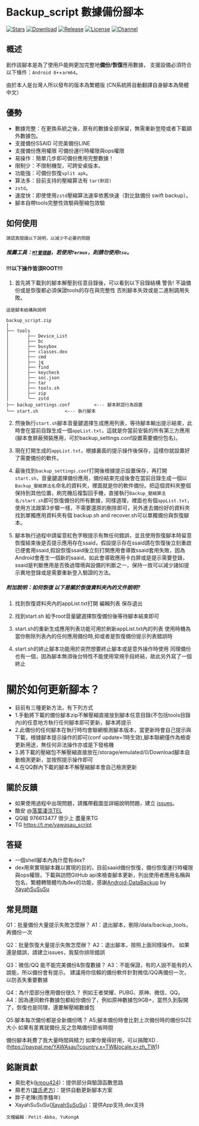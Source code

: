 # Backup_script 數據備份腳本
[![Stars](https://img.shields.io/github/stars/YAWAsau/backup_script?label=stars)](https://github.com/YAWAsau)
[![Download](https://img.shields.io/github/downloads/YAWAsau/backup_script/total)](https://github.com/YAWAsau/backup_script/releases)
[![Release](https://img.shields.io/github/v/release/YAWAsau/backup_script?label=release)](https://github.com/YAWAsau/backup_script/releases/latest)
[![License](https://img.shields.io/github/license/YAWAsau/backup_script?label=License)](https://choosealicense.com/licenses/gpl-3.0)
[![Channel](https://img.shields.io/badge/Follow-Telegram-blue.svg?logo=telegram)](https://t.me/yawasau_script)

## 概述

創作該腳本是為了使用戶能夠更加完整地**備份/恢復**應用數據，
支援設備必須符合以下條件：`Android 8+`+`arm64`。

由於本人是台灣人所以發布的版本為繁體版
(CN系統將自動翻譯自身腳本為簡體中文）


## 優勢

- 數據完整：在更換系統之後，原有的數據全部保留，無需重新登陸或者下載額外數據包。
- 支援備份SSAID 可完美備份LINE
- 支援備份應用權限 可備份運行時權限與ops權限
- 易操作：簡單几步即可備份應用完整數據！
- 限制少：不限制機型，可跨安桌版本。
- 功能強：可備份恢復`split apk`。
- 算法多：目前支持的壓縮算法有 `tar(默認)`
- `zstd`。
- 速度快：即使使用`zstd`壓縮算法速率依舊快速（對比鈦備份 swift backup）。
- 腳本自帶tools完整性效驗與壓縮包效驗
## 如何使用
`請認真閱讀以下說明，以減少不必要的問題`

##### 推薦工具：[`MT管理器`](https://www.coolapk.com/apk/bin.mt.plus)，若使用`Termux`，則請勿使用`tsu`。

#### !!!以下操作皆須ROOT!!! ####

1. 首先將下載到的腳本解壓到任意目錄後，可以看到以下目錄結構 警告! 不論備份或是恢復都必須保證tools的存在與完整性 否則腳本失效或是二進制調用失敗。

`這是腳本結構與說明`
```
backup_script.zip
│
├── tools
│       ├── Device_List
│       ├── bc
│       ├── busybox
│       ├── classes.dex
│       ├── cmd             
│       ├── jq                
│       ├── find              
│       ├── keycheck         
│       ├── soc.json
│       ├── tar
│       ├── tools.sh
│       ├── zip
│       └── zstd
├── backup_settings.conf         <--- 腳本默認行為設置
└── start.sh          <--- 執行腳本
```

2. 然後執行`start.sh`腳本音量鍵選擇生成應用列表，等待腳本輸出提示結束，此時會在當前目錄生成一個`appList.txt`，這就是你當前安裝的所有第三方應用(腳本會屏蔽預裝應用，可於backup_settings.conf設置需要備份包名)。

3. 現在打開生成的`appList.txt`，根據裏面的提示操作後保存，這樣你就設置好了需要備份的軟件。

4. 最後找到`backup_settings.conf`打開後根據提示設置保存，再打開`start.sh`，音量鍵選擇備份應用，備份結束完成後會在當前目錄生成一個以`Backup_壓縮算法名`命名的資料夾，裡面就是你的軟件備份。把這個資料夾整個保持到其他位置，刷完機后複製回手機，直接執行`Backup_壓縮算法名/start.sh`即可恢復備份的所有數據，同樣道理，裡面也有個`appList.txt`，使用方法跟第3步驟一樣，不需要還原的刪除即可，另外進去備份好的資料夾找到單獨應用資料夾有個 backup.sh and recover.sh可以單獨備份與恢復腳本。

5. 腳本執行過程中請留意紅色字眼提示有無任何錯誤，並且使用恢復腳本時留意恢復結束後是否提示應用存在ssaid，假設提示存在ssaid請在恢復後立刻重啟已便套用ssaid,假設恢復ssaid後立刻打開應用會導致ssaid套用失敗，因為Android會產生一個新的saaid，如此會導致應用卡白屏或是提示需要登錄，ssaid是判斷應用是否換過環境與設備的判斷之一，保持一致可以減少諸如提示異地登錄或是需要重新登入驗證的方法。


 ##### 附加說明：如何恢復 以下是關於恢復資料夾內的文件說明?

1. 找到恢復資料夾內的appList.txt打開 編輯列表 保存退出

2. 找到start.sh 給予root音量鍵選擇恢復備份後等待腳本結束即可

3. start.sh的重新生成應用列表功能可用於刷新appList.txt內的列表 使用時機為當你刪除列表內的任何應用備份時,抑或者是恢復備份提示列表錯誤時

4. start.sh的終止腳本功能用於突然想要終止腳本或是意外操作時使用 同理備份也有一個，因為腳本無須後台特性不能使用常規手段終結，故此另外寫了一個終止


# 關於如何更新腳本？
- 目前有三種更新方法，有下列方式
- 1.手動將下載的備份腳本zip不解壓縮直接放到腳本任意目錄(不包括tools目錄內)的任意地方執行任何腳本即可更新，腳本將提示
- 2.此備份的任何腳本在執行時均會聯網檢測腳本版本，當更新時會自己提示與下載，根據腳本提示操作的即可(conf update=1時生效),腳本聯網僅作為檢查更新用途，無任何非法操作亦或是下發格機
- 3.將下載的壓縮包不解壓縮直接放在/storage/emulated/0/Download腳本自動檢測更新，並按照提示操作即可
- 4.在QQ群內下載的腳本不解壓縮腳本會自己檢測更新

## 關於反饋
- 如果使用過程中出現問題，請攜帶截圖並詳細說明問題，建立 [issues](https://github.com/YAWAsau/backup_script/issues)。
- 酷安 @[落葉淒涼TEL](http://www.coolapk.com/u/2277637)
- QQ組 976613477 很少上 盡量來TG
- TG https://t.me/yawasau_script

## 答疑
- 一個shell腳本內為什麼有dex?
- dex用來實現腳本難以實現的目的，目前saaid備份恢復，備份恢復運行時權限與ops權限，下載與訪問GitHub api來檢查腳本更新，列出使用者應用名稱與包名，繁體轉簡體均為dex的功能，感謝[Android-DataBackup](https://github.com/XayahSuSuSu/Android-DataBackup) by [XayahSuSuSu](https://github.com/XayahSuSuSu)

## 常見問題

Q1：批量備份大量提示失敗怎麼辦？
A1：退出腳本，刪除/data/backup_tools，再備份一次

Q2：批量恢復大量提示失敗怎麼辦？
A2：退出腳本，按照上面同樣操作。 如果還是錯誤，請建立issues，我幫你排除錯誤

Q3：微信/QQ 能不能完美備份&恢復數據？
A3：不能保證，有的人說不能有的人說能，所以備份會有提示。 建議用你信賴的備份軟件針對微信/QQ再備份一次，以防丟失重要數據

Q4：為什麼部分應用備份很久？ 例如王者榮耀、PUBG、原神、微信、QQ。
A4：因為連同軟件數據包都給你備份了，例如原神數據包9GB+，當然久到裂開了，恢復也是同理，還要解壓縮數據包

Q5:腳本每次備份都是全新備份嗎？
A5;腳本備份時會比對上次備份時的備份SIZE大小 如果有差異就備份,反之忽略備份節省時間

備份腳本耗費了我大量時間與精力 如果你覺得好用，可以捐贈XD
.(https://paypal.me/YAWAsau?country.x=TW&locale.x=zh_TW))


## 銘謝貢獻
- 臭批老k([kmou424](https://github.com/kmou424))：提供部分與驗證函數思路
- 屑老方([雄氏老方](http://www.coolapk.com/u/665894))：提供自動更新腳本方案
- 胖子老陳(雨季騷年)
- XayahSuSuSu([XayahSuSuSu](https://github.com/XayahSuSuSu))：提供App支持,dex支持

`文檔編輯：Petit-Abba, YuKongA`
